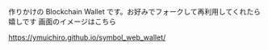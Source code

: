 作りかけの Blockchain Wallet です。お好みでフォークして再利用してくれたら嬉しです
画面のイメージはこちら

https://ymuichiro.github.io/symbol_web_wallet/
